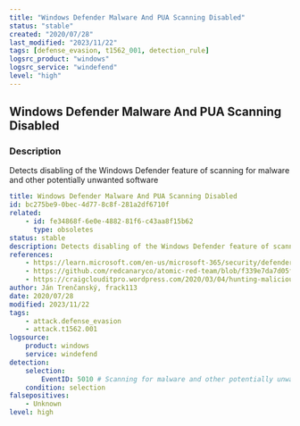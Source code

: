 ```yaml
---
title: "Windows Defender Malware And PUA Scanning Disabled"
status: "stable"
created: "2020/07/28"
last_modified: "2023/11/22"
tags: [defense_evasion, t1562_001, detection_rule]
logsrc_product: "windows"
logsrc_service: "windefend"
level: "high"
---
```


## Windows Defender Malware And PUA Scanning Disabled

### Description

Detects disabling of the Windows Defender feature of scanning for malware and other potentially unwanted software

```yml
title: Windows Defender Malware And PUA Scanning Disabled
id: bc275be9-0bec-4d77-8c8f-281a2df6710f
related:
    - id: fe34868f-6e0e-4882-81f6-c43aa8f15b62
      type: obsoletes
status: stable
description: Detects disabling of the Windows Defender feature of scanning for malware and other potentially unwanted software
references:
    - https://learn.microsoft.com/en-us/microsoft-365/security/defender-endpoint/troubleshoot-microsoft-defender-antivirus?view=o365-worldwide#event-id-5010
    - https://github.com/redcanaryco/atomic-red-team/blob/f339e7da7d05f6057fdfcdd3742bfcf365fee2a9/atomics/T1562.001/T1562.001.md
    - https://craigclouditpro.wordpress.com/2020/03/04/hunting-malicious-windows-defender-activity/
author: Ján Trenčanský, frack113
date: 2020/07/28
modified: 2023/11/22
tags:
    - attack.defense_evasion
    - attack.t1562.001
logsource:
    product: windows
    service: windefend
detection:
    selection:
        EventID: 5010 # Scanning for malware and other potentially unwanted software is disabled.
    condition: selection
falsepositives:
    - Unknown
level: high

```
